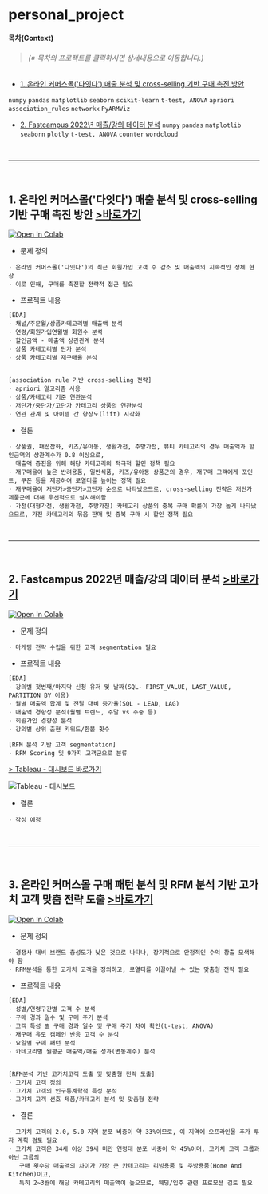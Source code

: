# personal_project

**목차(Context)**
> <h6>(※ 목차의 프로젝트를 클릭하시면 상세내용으로 이동합니다.)</h6>

* [1. 온라인 커머스몰('다잇다') 매출 분석 및 cross-selling 기반 구매 촉진 방안](#1️-온라인-커머스몰다잇다-매출-분석-및-cross-selling-기반-구매-촉진-방안-바로가기)

```numpy``` ```pandas```  ```matplotlib```   ```seaborn```   ```scikit-learn```  ```t-test, ANOVA```  ```apriori```  ```association_rules``` ```networkx``` ```PyARMViz```
*  [2. Fastcampus 2022년 매출/강의 데이터 분석](#2-fastcampus-2022년-매출강의-데이터-분석-바로가기)
```numpy``` ```pandas```  ```matplotlib```   ```seaborn```   ```plotly```  ```t-test, ANOVA```  ```counter```  ```wordcloud```


<br><hr><br>

## 1️. 온라인 커머스몰('다잇다') 매출 분석 및 cross-selling 기반 구매 촉진 방안 [>바로가기](https://github.com/eunyeongkimm/personal_project/blob/04675a34fe46e7e0ef2e3db8f47ba2f725fe1643/commerce/%EC%98%A8%EB%9D%BC%EC%9D%B8_%EC%BB%A4%EB%A8%B8%EC%8A%A4%EB%AA%B0(%EB%8B%A4%EC%9E%87%EB%8B%A4)%EC%9D%98_%EB%A7%A4%EC%B6%9C_%EB%B6%84%EC%84%9D_%EB%B0%8F_cross_selling%EC%9D%84_%ED%86%B5%ED%95%9C_%EA%B5%AC%EB%A7%A4_%EC%A6%9D%EB%8C%80_%EB%B0%A9%EC%95%88.ipynb)

[![Open In Colab](https://colab.research.google.com/assets/colab-badge.svg)](https://colab.research.google.com/github/eunyeongkimm/personal_project/blob/04675a34fe46e7e0ef2e3db8f47ba2f725fe1643/commerce/%EC%98%A8%EB%9D%BC%EC%9D%B8_%EC%BB%A4%EB%A8%B8%EC%8A%A4%EB%AA%B0(%EB%8B%A4%EC%9E%87%EB%8B%A4)%EC%9D%98_%EB%A7%A4%EC%B6%9C_%EB%B6%84%EC%84%9D_%EB%B0%8F_cross_selling%EC%9D%84_%ED%86%B5%ED%95%9C_%EA%B5%AC%EB%A7%A4_%EC%A6%9D%EB%8C%80_%EB%B0%A9%EC%95%88.ipynb)


* 문제 정의 
```
· 온라인 커머스몰('다잇다')의 최근 회원가입 고객 수 감소 및 매출액의 지속적인 정체 현상
· 이로 인해, 구매를 촉진할 전략적 접근 필요
```

* 프로젝트 내용
```
[EDA]
· 채널/주문월/상품카테고리별 매출액 분석
· 연령/회원가입연월별 회원수 분석
· 할인금액 - 매출액 상관관계 분석
· 상품 카테고리별 단가 분석
· 상품 카테고리별 재구매율 분석


[association rule 기반 cross-selling 전략]
· apriori 알고리즘 사용
· 상품/카테고리 기준 연관분석
· 저단가/중단가/고단가 카테고리 상품의 연관분석
· 연관 관계 및 아이템 간 향상도(lift) 시각화  
```


* 결론
```
· 상품권, 패션잡화, 키즈/유아동, 생활가전, 주방가전, 뷰티 카테고리의 경우 매출액과 할인금액의 상관계수가 0.8 이상으로,
  매출액 증진을 위해 해당 카테고리의 적극적 할인 정책 필요
· 재구매율이 높은 반려용품, 일반식품, 키즈/유아동 상품군의 경우, 재구매 고객에게 포인트, 쿠폰 등을 제공하여 로열티를 높이는 정책 필요
· 재구매율이 저단가>중단가>고단가 순으로 나타났으므로, cross-selling 전략은 저단가 제품군에 대해 우선적으로 실시해야함
· 가전(대형가전, 생활가전, 주방가전) 카테고리 상품의 중복 구매 확률이 가장 높게 나타났으므로, 가전 카테고리의 묶음 판매 및 중복 구매 시 할인 정책 필요
```
<br>
<hr><br>

## 2. Fastcampus 2022년 매출/강의 데이터 분석 [>바로가기](https://github.com/eunyeongkimm/personal_project/blob/6d0a2ff720ff2081faa6c4d6bef049ce98cf1076/commerce/Fastcampus_%EB%A7%A4%EC%B6%9C_%EB%B6%84%EC%84%9D_%EB%B0%8F_%EA%B3%A0%EA%B0%9D_%EC%84%B8%EA%B7%B8%EB%A8%BC%ED%8A%B8_%EB%8F%84%EC%B6%9C.ipynb)

[![Open In Colab](https://colab.research.google.com/assets/colab-badge.svg)](https://colab.research.google.com/github/eunyeongkimm/personal_project/blob/6d0a2ff720ff2081faa6c4d6bef049ce98cf1076/commerce/Fastcampus_%EB%A7%A4%EC%B6%9C_%EB%B6%84%EC%84%9D_%EB%B0%8F_%EA%B3%A0%EA%B0%9D_%EC%84%B8%EA%B7%B8%EB%A8%BC%ED%8A%B8_%EB%8F%84%EC%B6%9C.ipynb)


* 문제 정의 
```
· 마케팅 전략 수립을 위한 고객 segmentation 필요
```

* 프로젝트 내용
```
[EDA]
· 강의별 첫번째/마지막 신청 유저 및 날짜(SQL- FIRST_VALUE, LAST_VALUE, PARTITION BY 이용)
· 월별 매출액 합계 및 전달 대비 증가율(SQL - LEAD, LAG)
· 매출액 경향성 분석(월별 트렌드, 주말 vs 주중 등)
· 회원가입 경향성 분석
· 강의별 상위 출현 키워드/환불 횟수

[RFM 분석 기반 고객 segmentation]
· RFM Scoring 및 9가지 고객군으로 분류
```

[> Tableau - 대시보드 바로가기](https://public.tableau.com/app/profile/eunyeong.kim/viz/fastcampuscustomersegmentation-rfm/1)

![Tableau - 대시보드](https://github.com/eunyeongkimm/personal_project/assets/101814174/d280972c-11cd-4ab4-9a89-1ada6d66dfbe)


* 결론
```
· 작성 예정
```
<br>
<hr><br>


## 3. 온라인 커머스몰 구매 패턴 분석 및 RFM 분석 기반 고가치 고객 맞춤 전략 도출 [>바로가기](https://github.com/eunyeongkimm/personal_project/blob/441f0721c40672537e07c9a1ab86f1c0a875dfed/commerce/%EC%98%A8%EB%9D%BC%EC%9D%B8_%EC%BB%A4%EB%A8%B8%EC%8A%A4%EB%AA%B0_%EA%B5%AC%EB%A7%A4_%ED%8C%A8%ED%84%B4_%EB%B6%84%EC%84%9D_%EB%B0%8F_RFM_%EB%B6%84%EC%84%9D_%EA%B8%B0%EB%B0%98_%EA%B3%A0%EA%B0%80%EC%B9%98%EA%B3%A0%EA%B0%9D_%EB%8F%84%EC%B6%9C.ipynb)

[![Open In Colab](https://colab.research.google.com/assets/colab-badge.svg)](https://colab.research.google.com/github/eunyeongkimm/personal_project/blob/441f0721c40672537e07c9a1ab86f1c0a875dfed/commerce/%EC%98%A8%EB%9D%BC%EC%9D%B8_%EC%BB%A4%EB%A8%B8%EC%8A%A4%EB%AA%B0_%EA%B5%AC%EB%A7%A4_%ED%8C%A8%ED%84%B4_%EB%B6%84%EC%84%9D_%EB%B0%8F_RFM_%EB%B6%84%EC%84%9D_%EA%B8%B0%EB%B0%98_%EA%B3%A0%EA%B0%80%EC%B9%98%EA%B3%A0%EA%B0%9D_%EB%8F%84%EC%B6%9C.ipynb)

* 문제 정의 
```
· 경쟁사 대비 브랜드 충성도가 낮은 것으로 나타나, 장기적으로 안정적인 수익 창출 모색해야 함
· RFM분석을 통한 고가치 고객을 정의하고, 로열티를 이끌어낼 수 있는 맞춤형 전략 필요
```

* 프로젝트 내용
```
[EDA]
· 성별/연령구간별 고객 수 분석
· 구매 경과 일수 및 구매 주기 분석
· 고객 특성 별 구매 경과 일수 및 구매 주기 차이 확인(t-test, ANOVA)
· 재구매 유도 캠페인 반응 고객 수 분석
· 요일별 구매 패턴 분석
· 카테고리별 월평균 매출액/매출 성과(변동계수) 분석


[RFM분석 기반 고가치고객 도출 및 맞춤형 전략 도출]
· 고가치 고객 정의
· 고가치 고객의 인구통계학적 특성 분석
· 고가치 고객 선호 제품/카테고리 분석 및 맞춤형 전략
```


* 결론
```
· 고가치 고객의 2.0, 5.0 지역 분포 비중이 약 33%이므로, 이 지역에 오프라인몰 추가 투자 계획 검토 필요
· 고가치 고객은 34세 이상 39세 미만 연령대 분포 비중이 약 45%이며, 고가치 고객 그룹과 아닌 그룹의
   구매 횟수당 매출액의 차이가 가장 큰 카테고리는 리빙용품 및 주방용품(Home And Kitchen)이고,
   특히 2~3월에 해당 카테고리의 매출액이 높으므로, 웨딩/입주 관련 프로모션 검토 필요
```


<br><br><br>



